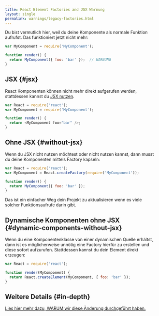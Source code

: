 ```yaml
---
title: React Element Factories and JSX Warnung
layout: single
permalink: warnings/legacy-factories.html
---
```


Du bist vermutlich hier, weil du deine Komponente als normale Funktion aufrufst. Das funktioniert jetzt nicht mehr:

```javascript
var MyComponent = require('MyComponent');

function render() {
  return MyComponent({ foo: 'bar' });  // WARNUNG
}
```

## JSX {#jsx}

React Komponenten können nicht mehr direkt aufgerufen werden, stattdessen kannst du [JSX nutzen](/docs/jsx-in-depth.html).

```javascript
var React = require('react');
var MyComponent = require('MyComponent');

function render() {
  return <MyComponent foo="bar" />;
}
```

## Ohne JSX {#without-jsx}

Wenn du JSX nicht nutzen möchtest oder nicht nutzen kannst, dann musst du deine Komponenten mittels Factory kapseln:

```javascript
var React = require('react');
var MyComponent = React.createFactory(require('MyComponent'));

function render() {
  return MyComponent({ foo: 'bar' });
}
```

Das ist ein einfacher Weg dein Projekt zu aktualisieren wenn es viele solcher Funktionsaufrufe darin gibt.

## Dynamische Komponenten ohne JSX {#dynamic-components-without-jsx}

Wenn du eine Komponentenklasse von einer dynamischen Quelle erhältst, dann ist es möglicherweise unnötig eine Factory hierfür zu erstellen und diese sofort aufzurufen. Stattdessen kannst du dein Element direkt erzeugen:

```javascript
var React = require('react');

function render(MyComponent) {
  return React.createElement(MyComponent, { foo: 'bar' });
}
```

## Weitere Details {#in-depth}

[Lies hier mehr dazu, WARUM wir diese Änderung durchgeführt haben.](https://gist.github.com/sebmarkbage/d7bce729f38730399d28)
